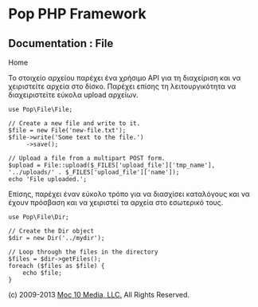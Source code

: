Pop PHP Framework
=================

Documentation : File
--------------------

Home

Το στοιχείο αρχείου παρέχει ένα χρήσιμο API για τη διαχείριση και να
χειριστείτε αρχεία στο δίσκο. Παρέχει επίσης τη λειτουργικότητα να
διαχειριστείτε εύκολα upload αρχείων.

    use Pop\File\File;

    // Create a new file and write to it.
    $file = new File('new-file.txt');
    $file->write('Some text to the file.')
         ->save();

    // Upload a file from a multipart POST form.
    $upload = File::upload($_FILES['upload_file']['tmp_name'], '../uploads/' . $_FILES['upload_file']['name']);
    echo 'File uploaded.';

Επίσης, παρέχει έναν εύκολο τρόπο για να διασχίσει καταλόγους και να
έχουν πρόσβαση και να χειριστεί τα αρχεία στο εσωτερικό τους.

    use Pop\File\Dir;

    // Create the Dir object
    $dir = new Dir('../mydir');

    // Loop through the files in the directory
    $files = $dir->getFiles();
    foreach ($files as $file) {
        echo $file;
    }

\(c) 2009-2013 [Moc 10 Media, LLC.](http://www.moc10media.com) All
Rights Reserved.
